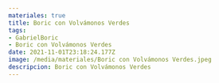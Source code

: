 ```yaml
---
materiales: true
title: Boric con Volvámonos Verdes
tags:
- GabrielBoric
- Boric con Volvámonos Verdes
date: 2021-11-01T23:18:24.177Z
image: /media/materiales/Boric con Volvámonos Verdes.jpeg
descripcion: Boric con Volvámonos Verdes
---
```

